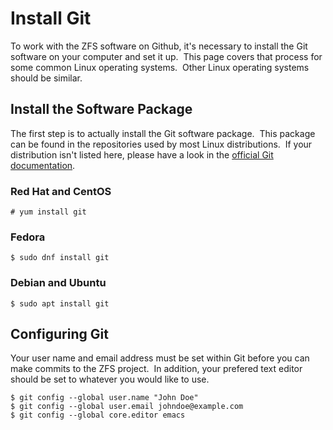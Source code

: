 # Install Git

To work with the ZFS software on Github, it's necessary to install the Git software on your computer and set it up.  This page covers that process for some common Linux operating systems.  Other Linux operating systems should be similar.

## Install the Software Package

The first step is to actually install the Git software package.  This package can be found in the repositories used by most Linux distributions.  If your distribution isn't listed here, please have a look in the [official Git documentation][git-install-linux].

### Red Hat and CentOS

```
# yum install git
```

### Fedora

```
$ sudo dnf install git
```

### Debian and Ubuntu

```
$ sudo apt install git
```

## Configuring Git

Your user name and email address must be set within Git before you can make commits to the ZFS project.  In addition, your prefered text editor should be set to whatever you would like to use.

```
$ git config --global user.name "John Doe"
$ git config --global user.email johndoe@example.com
$ git config --global core.editor emacs
```

[git-install-linux]: https://git-scm.com/download/linux
